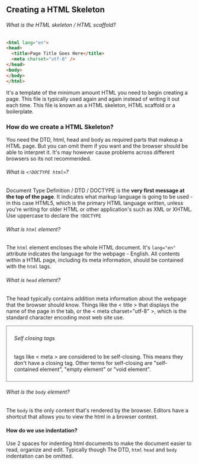 ## Creating a HTML Skeleton

###### What is the HTML skeleton / HTML scaffold?

```html
<html lang="en">
<head>
  <title>Page Title Goes Here</title>
  <meta charset="utf-8" />
</head>
<body>
</body>
</html>
```

It's a template of the minimum amount HTML you need to begin creating a page. This file is typically used again and again instead of writing it out each time. This file is known as a HTML skeleton, HTML scaffold or a boilerplate.

### How do we create a HTML Skeleton?

You need the DTD, html, head and body as required parts that makeup a HTML page. But you can omit them if you want and the browser should be able to interpret it. It's may however cause problems across different browsers so its not recommended.

###### What is `<!DOCTYPE html>`? 

Document Type Definition / DTD / DOCTYPE is the **very first message at the top of the page**. It indicates what markup language is going to be used - in this case HTML5, which is the primary HTML language written, unless you're writing for older HTML or other application's such as XML or XHTML. Use uppercase to declare the `!DOCTYPE`

###### What is `html` element?

The `html` element encloses the whole HTML document. It's `lang="en"` attribute indicates the language for the webpage - English. All contents within a HTML page, including its meta information, should be contained with the `html` tags.

###### What is `head` element?

The head typically contains addition meta information about the webpage that the browser should know. Things like the < title > that displays the name of the page in the tab, or the < meta charset="utf-8" >, which is the standard character encoding most web site use.

<div style="border: 1px solid gray; padding: 1% 4% 2% 4%;">
<h6>Self closing tags</h6>  
<p>tags like < meta > are considered to be self-closing. This means they don't have a closing tag. Other terms for self-closing are "self-contained element", "empty element" or "void element".</p>
</div>

###### What is the `body` element?

The `body` is the only content that's rendered by the browser. Editors have a shortcut that allows you to view the html in a browser context.

#### How do we use indentation?

Use 2 spaces for indenting html documents to make the document easier to read, organize and edit. Typically though The DTD, `html` `head` and `body` indentation can be omitted.